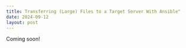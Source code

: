 ```yaml
---
title: Transferring (Large) Files to a Target Server With Ansible"
date: 2024-09-12
layout: post
---
```


Coming soon!